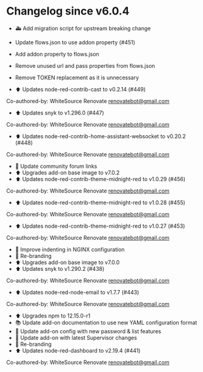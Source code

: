 # Changelog since v6.0.4
- :ambulance: Add migration script for upstream breaking change 
- Update flows.json to use addon property (#451)

- Add addon property to flows.json
- Remove unused url and pass properties from flows.json
- Remove TOKEN replacement as it is unnecessary 
- :arrow_up: Updates node-red-contrib-cast to v0.2.14 (#449)

Co-authored-by: WhiteSource Renovate <renovatebot@gmail.com> 
- :arrow_up: Updates snyk to v1.296.0 (#447)

Co-authored-by: WhiteSource Renovate <renovatebot@gmail.com> 
- :arrow_up: Updates node-red-contrib-home-assistant-websocket to v0.20.2 (#448)

Co-authored-by: WhiteSource Renovate <renovatebot@gmail.com> 
- :hammer: Update community forum links 
- :arrow_up: Upgrades add-on base image to v7.0.2 
- :arrow_up: Updates node-red-contrib-theme-midnight-red to v1.0.29 (#456)

Co-authored-by: WhiteSource Renovate <renovatebot@gmail.com> 
- :arrow_up: Updates node-red-contrib-theme-midnight-red to v1.0.28 (#455)

Co-authored-by: WhiteSource Renovate <renovatebot@gmail.com> 
- :arrow_up: Updates node-red-contrib-theme-midnight-red to v1.0.27 (#453)

Co-authored-by: WhiteSource Renovate <renovatebot@gmail.com> 
- :shirt: Improve indenting in NGINX configuration 
- :hammer: Re-branding 
- :arrow_up: Upgrades add-on base image to v7.0.0 
- :arrow_up: Updates snyk to v1.290.2 (#438)

Co-authored-by: WhiteSource Renovate <renovatebot@gmail.com> 
- :arrow_up: Updates node-red-node-email to v1.7.7 (#443)

Co-authored-by: WhiteSource Renovate <renovatebot@gmail.com> 
- :arrow_up: Upgrades npm to 12.15.0-r1 
- :books: Update add-on documentation to use new YAML configuration format 
- :hammer: Update add-on config with new password & list features 
- :hammer: Update add-on with latest Supervisor changes 
- :hammer: Re-branding 
- :arrow_up: Updates node-red-dashboard to v2.19.4 (#441)

Co-authored-by: WhiteSource Renovate <renovatebot@gmail.com> 
